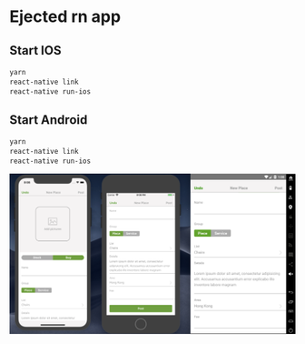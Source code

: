 # Ejected rn app

## Start IOS
```bash
yarn
react-native link
react-native run-ios
```


## Start Android
```bash
yarn
react-native link
react-native run-ios
```


![Preview](https://github.com/mirchenko/rnui/blob/master/screenshots/preview.png)



